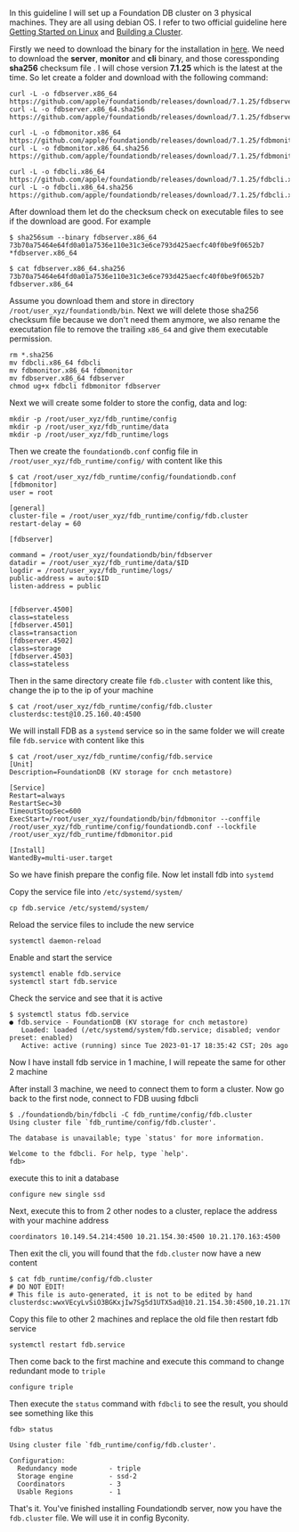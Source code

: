 In this guideline I will set up a Foundation DB cluster on 3 physical machines. They are all using debian OS. I refer to two official guideline here [Getting Started on Linux](https://apple.github.io/foundationdb/getting-started-linux.html) and [Building a Cluster](https://apple.github.io/foundationdb/building-cluster.html). 

Firstly we need to download the binary for the installation in [here](https://github.com/apple/foundationdb/releases/). We need to download the __server__, __monitor__ and __cli__ binary, and those coressponding __sha256__ checksum file . I will chose version __7.1.25__ which is the latest at the time. So let create a folder and download with the following command: 

```
curl -L -o fdbserver.x86_64 https://github.com/apple/foundationdb/releases/download/7.1.25/fdbserver.x86_64
curl -L -o fdbserver.x86_64.sha256 https://github.com/apple/foundationdb/releases/download/7.1.25/fdbserver.x86_64.sha256

curl -L -o fdbmonitor.x86_64 https://github.com/apple/foundationdb/releases/download/7.1.25/fdbmonitor.x86_64
curl -L -o fdbmonitor.x86_64.sha256 https://github.com/apple/foundationdb/releases/download/7.1.25/fdbmonitor.x86_64.sha256

curl -L -o fdbcli.x86_64 https://github.com/apple/foundationdb/releases/download/7.1.25/fdbcli.x86_64
curl -L -o fdbcli.x86_64.sha256 https://github.com/apple/foundationdb/releases/download/7.1.25/fdbcli.x86_64.sha256
```

After download them let do the checksum check on executable files to see if the download are good. For example

```
$ sha256sum --binary fdbserver.x86_64
73b70a75464e64fd0a01a7536e110e31c3e6ce793d425aecfc40f0be9f0652b7 *fdbserver.x86_64

$ cat fdbserver.x86_64.sha256
73b70a75464e64fd0a01a7536e110e31c3e6ce793d425aecfc40f0be9f0652b7  fdbserver.x86_64
```
Assume you download them and store in directory `/root/user_xyz/foundationdb/bin`. 
Next we will delete those sha256 checksum file because we don't need them anymore, we also rename the executation file to remove the trailing `x86_64` and give them executable permission.

```
rm *.sha256
mv fdbcli.x86_64 fdbcli
mv fdbmonitor.x86_64 fdbmonitor
mv fdbserver.x86_64 fdbserver
chmod ug+x fdbcli fdbmonitor fdbserver
``` 

Next we will create some folder to store the config, data and log:
```
mkdir -p /root/user_xyz/fdb_runtime/config
mkdir -p /root/user_xyz/fdb_runtime/data
mkdir -p /root/user_xyz/fdb_runtime/logs
```
Then we create the `foundationdb.conf` config file in `/root/user_xyz/fdb_runtime/config/` with content like this

```
$ cat /root/user_xyz/fdb_runtime/config/foundationdb.conf
[fdbmonitor]
user = root

[general]
cluster-file = /root/user_xyz/fdb_runtime/config/fdb.cluster
restart-delay = 60

[fdbserver]

command = /root/user_xyz/foundationdb/bin/fdbserver
datadir = /root/user_xyz/fdb_runtime/data/$ID
logdir = /root/user_xyz/fdb_runtime/logs/
public-address = auto:$ID
listen-address = public


[fdbserver.4500]
class=stateless
[fdbserver.4501]
class=transaction
[fdbserver.4502]
class=storage
[fdbserver.4503]
class=stateless
```

Then in the same directory create file `fdb.cluster` with content like this, change the ip to the ip of your machine
```
$ cat /root/user_xyz/fdb_runtime/config/fdb.cluster
clusterdsc:test@10.25.160.40:4500
```
We will install FDB as a `systemd` service so in the same folder we will create file `fdb.service` with content like this

```
$ cat /root/user_xyz/fdb_runtime/config/fdb.service
[Unit]
Description=FoundationDB (KV storage for cnch metastore)

[Service]
Restart=always
RestartSec=30
TimeoutStopSec=600
ExecStart=/root/user_xyz/foundationdb/bin/fdbmonitor --conffile /root/user_xyz/fdb_runtime/config/foundationdb.conf --lockfile /root/user_xyz/fdb_runtime/fdbmonitor.pid

[Install]
WantedBy=multi-user.target
```

So we have finish prepare the config file. Now let install fdb into `systemd`

Copy the service file into `/etc/systemd/system/`
```
cp fdb.service /etc/systemd/system/
```

Reload the service files to include the new service
```
systemctl daemon-reload
```

Enable and start the service
```
systemctl enable fdb.service
systemctl start fdb.service
```

Check the service and see that it is active
```
$ systemctl status fdb.service
● fdb.service - FoundationDB (KV storage for cnch metastore)
   Loaded: loaded (/etc/systemd/system/fdb.service; disabled; vendor preset: enabled)
   Active: active (running) since Tue 2023-01-17 18:35:42 CST; 20s ago

```

Now I have install fdb service in 1 machine, I will repeate the same for other 2 machine

After install 3 machine, we need to connect them to form a cluster. Now go back to the first node, connect to FDB uusing fdbcli 

```
$ ./foundationdb/bin/fdbcli -C fdb_runtime/config/fdb.cluster
Using cluster file `fdb_runtime/config/fdb.cluster'.

The database is unavailable; type `status' for more information.

Welcome to the fdbcli. For help, type `help'.
fdb>
```
execute this to init a database
```
configure new single ssd
```
Next, execute this to from 2 other nodes to a cluster, replace the address with your machine address 
```
coordinators 10.149.54.214:4500 10.21.154.30:4500 10.21.170.163:4500
```

Then exit the cli, you will found that the `fdb.cluster` now have a new content

```
$ cat fdb_runtime/config/fdb.cluster
# DO NOT EDIT!
# This file is auto-generated, it is not to be edited by hand
clusterdsc:wwxVEcyLvSiO3BGKxjIw7Sg5d1UTX5ad@10.21.154.30:4500,10.21.170.163:4500,10.149.54.214:4500
```

Copy this file to other 2 machines and replace the old file then restart fdb service

```
systemctl restart fdb.service
```

Then come back to the first machine and execute this command to change redundant mode to `triple`

```
configure triple
```

Then execute the `status` command with `fdbcli` to see the result, you should see something like this

```
fdb> status

Using cluster file `fdb_runtime/config/fdb.cluster'.

Configuration:
  Redundancy mode        - triple
  Storage engine         - ssd-2
  Coordinators           - 3
  Usable Regions         - 1
```

That's it. You've finished installing Foundationdb server, now you have the `fdb.cluster` file. We will use it in config Byconity.
